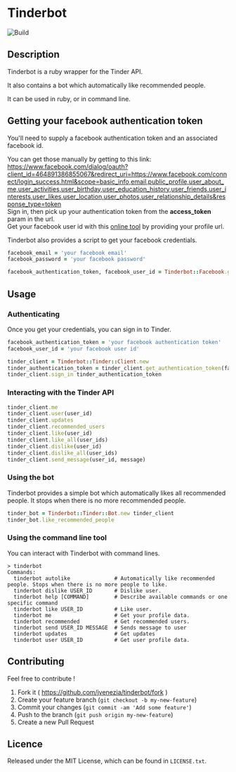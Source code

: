 # Tinderbot

![Build](https://travis-ci.org/jvenezia/tinderbot.svg?branch=master)

## Description

Tinderbot is a ruby wrapper for the Tinder API.

It also contains a bot which automatically like recommended people.

It can be used in ruby, or in command line.

## Getting your facebook authentication token

You'll need to supply a facebook authentication token and an associated facebook id.

You can get those manually by getting to this link:  
https://www.facebook.com/dialog/oauth?client_id=464891386855067&redirect_uri=https://www.facebook.com/connect/login_success.html&scope=basic_info,email,public_profile,user_about_me,user_activities,user_birthday,user_education_history,user_friends,user_interests,user_likes,user_location,user_photos,user_relationship_details&response_type=token  
Sign in, then pick up your authentication token from the **access_token** param in the url.  
Get your facebook user id with this [online tool](http://findmyfacebookid.com/) by providing your profile url.

Tinderbot also provides a script to get your facebook credentials.
```ruby
facebook_email = 'your facebook email'
facebook_password = 'your facebook password'

facebook_authentication_token, facebook_user_id = Tinderbot::Facebook.get_credentials(facebook_email, facebook_password)
```

## Usage
### Authenticating

Once you get your credentials, you can sign in to Tinder.
```ruby
facebook_authentication_token = 'your facebook authentication token'
facebook_user_id = 'your facebook user id'

tinder_client = Tinderbot::Tinder::Client.new
tinder_authentication_token = tinder_client.get_authentication_token(facebook_authentication_token, facebook_user_id)
tinder_client.sign_in tinder_authentication_token
```

### Interacting with the Tinder API
```ruby
tinder_client.me
tinder_client.user(user_id)
tinder_client.updates
tinder_client.recommended_users
tinder_client.like(user_id)
tinder_client.like_all(user_ids)
tinder_client.dislike(user_id)
tinder_client.dislike_all(user_ids)
tinder_client.send_message(user_id, message)
```

### Using the bot
Tinderbot provides a simple bot which automatically likes all recommended people. It stops when there is no more recommended people.
```ruby
tinder_bot = Tinderbot::Tinder::Bot.new tinder_client
tinder_bot.like_recommended_people
```

### Using the command line tool
You can interact with Tinderbot with command lines.
```
> tinderbot
Commands:
  tinderbot autolike              # Automatically like recommended people. Stops when there is no more people to like.
  tinderbot dislike USER_ID       # Dislike user.
  tinderbot help [COMMAND]        # Describe available commands or one specific command
  tinderbot like USER_ID          # Like user.
  tinderbot me                    # Get your profile data.
  tinderbot recommended           # Get recommended users.
  tinderbot send USER_ID MESSAGE  # Sends message to user
  tinderbot updates               # Get updates
  tinderbot user USER_ID          # Get user profile data.
```

## Contributing
Feel free to contribute !

1. Fork it ( https://github.com/jvenezia/tinderbot/fork )
2. Create your feature branch (`git checkout -b my-new-feature`)
3. Commit your changes (`git commit -am 'Add some feature'`)
4. Push to the branch (`git push origin my-new-feature`)
5. Create a new Pull Request

## Licence
Released under the MIT License, which can be found in `LICENSE.txt`.